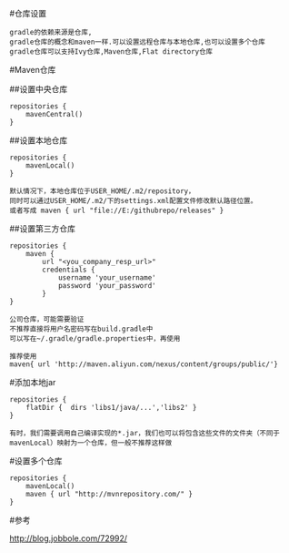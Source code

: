#仓库设置

	gradle的依赖来源是仓库,
	gradle仓库的概念和maven一样.可以设置远程仓库与本地仓库,也可以设置多个仓库
	gradle仓库可以支持Ivy仓库,Maven仓库,Flat directory仓库


#Maven仓库

##设置中央仓库

```
repositories {
    mavenCentral()
}
```

##设置本地仓库

```
repositories {
    mavenLocal()
}
```

	默认情况下，本地仓库位于USER_HOME/.m2/repository，
	同时可以通过USER_HOME/.m2/下的settings.xml配置文件修改默认路径位置。
	或者写成 maven { url "file://E:/githubrepo/releases" }

##设置第三方仓库

```
repositories {
    maven {
        url "<you_company_resp_url>"
        credentials {
            username 'your_username'
            password 'your_password'
        }
}
```
	
   
	公司仓库，可能需要验证
	不推荐直接将用户名密码写在build.gradle中
	可以写在~/.gradle/gradle.properties中，再使用

    推荐使用
    maven{ url 'http://maven.aliyun.com/nexus/content/groups/public/'}


#添加本地jar

```
repositories {
    flatDir {  dirs 'libs1/java/...','libs2' }
}
```
	
	有时，我们需要调用自己编译实现的*.jar，我们也可以将包含这些文件的文件夹（不同于mavenLocal）映射为一个仓库，但一般不推荐这样做



 
#设置多个仓库

```
repositories {
	mavenLocal() 
    maven { url "http://mvnrepository.com/" }
}
```


#参考

http://blog.jobbole.com/72992/
